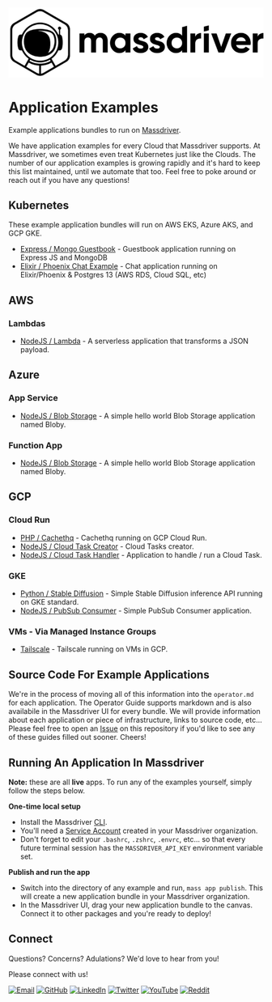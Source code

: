 [![Massdriver][logo]][website]

# Application Examples

Example applications bundles to run on [Massdriver](https://massdriver.cloud).

We have application examples for every Cloud that Massdriver supports. At Massdriver, we sometimes even treat Kubernetes just like the Clouds. The number of our application examples is growing rapidly and it's hard to keep this list maintained, until we automate that too. Feel free to poke around or reach out if you have any questions!

## Kubernetes

These example application bundles will run on AWS EKS, Azure AKS, and GCP GKE.

- [Express / Mongo Guestbook](./k8s/express-mongoose-demo/) - Guestbook application running on Express JS and MongoDB
- [Elixir / Phoenix Chat Example](./k8s/phoenix-chat-example) - Chat application running on Elixir/Phoenix & Postgres 13 (AWS RDS, Cloud SQL, etc)

## AWS

### Lambdas

- [NodeJS / Lambda](./aws/lambda-transform) - A serverless application that transforms a JSON payload.

## Azure

### App Service

- [NodeJS / Blob Storage](./azure/app-service/bloby) - A simple hello world Blob Storage application named Bloby.

### Function App

- [NodeJS / Blob Storage](./azure/function-app/bloby) - A simple hello world Blob Storage application named Bloby.

## GCP

### Cloud Run

- [PHP / Cachethq](./gcp/cloud-run/cachethq) - Cachethq running on GCP Cloud Run.
- [NodeJS / Cloud Task Creator](./gcp/cloud-run/cloud-task-creator) - Cloud Tasks creator.
- [NodeJS / Cloud Task Handler](./gcp/cloud-run/cloud-task-handler) - Application to handle / run a Cloud Task.

### GKE

- [Python / Stable Diffusion](./gcp/gke/model-server) - Simple Stable Diffusion inference API running on GKE standard.
- [NodeJS / PubSub Consumer](./gcp/gke/pubsub-worker) - Simple PubSub Consumer application.

### VMs - Via Managed Instance Groups

- [Tailscale](./gcp/vm/tailscale) - Tailscale running on VMs in GCP.

## Source Code For Example Applications

We're in the process of moving all of this information into the `operator.md` for each application. The Operator Guide supports markdown and is also availabile in the Massdriver UI for every bundle. We will provide information about each application or piece of infrastructure, links to source code, etc... Please feel free to open an [Issue](https://github.com/massdriver-cloud/application-examples/issues) on this repository if you'd like to see any of these guides filled out sooner. Cheers!

## Running An Application In Massdriver

**Note:** these are all **live** apps. To run any of the examples yourself, simply follow the steps below.

**One-time local setup**
+ Install the Massdriver [CLI](https://docs.massdriver.cloud/bundles/walk-through#download-the-massdriver-cli).
+ You'll need a [Service Account](https://docs.massdriver.cloud/platform/service-accounts) created in your Massdriver organization.
+ Don't forget to edit your `.bashrc`, `.zshrc`, `.envrc`, etc... so that every future terminal session has the `MASSDRIVER_API_KEY` environment variable set.

**Publish and run the app**
+ Switch into the directory of any example and run, `mass app publish`. This will create a new application bundle in your Massdriver organization.
+ In the Massdriver UI, drag your new application bundle to the canvas. Connect it to other packages and you're ready to deploy!

## Connect

<!-- CONNECT:START -->

Questions? Concerns? Adulations? We'd love to hear from you!

Please connect with us!

[![Email][email_shield]][email_url]
[![GitHub][github_shield]][github_url]
[![LinkedIn][linkedin_shield]][linkedin_url]
[![Twitter][twitter_shield]][twitter_url]
[![YouTube][youtube_shield]][youtube_url]
[![Reddit][reddit_shield]][reddit_url]

<!-- markdownlint-disable -->

[logo]: https://raw.githubusercontent.com/massdriver-cloud/docs/main/static/img/logo-with-logotype-horizontal-400x110.svg
[docs]: https://docs.massdriver.cloud/?utm_source=github&utm_medium=readme&utm_campaign=application-examples&utm_content=docs
[website]: https://www.massdriver.cloud/?utm_source=github&utm_medium=readme&utm_campaign=application-examples&utm_content=website
[github]: https://github.com/massdriver-cloud?utm_source=github&utm_medium=readme&utm_campaign=application-examples&utm_content=github
[slack]: https://massdriverworkspace.slack.com/?utm_source=github&utm_medium=readme&utm_campaign=application-examples&utm_content=slack
[linkedin]: https://www.linkedin.com/company/massdriver/?utm_source=github&utm_medium=readme&utm_campaign=application-examples&utm_content=linkedin



[contributors_shield]: https://img.shields.io/github/contributors/massdriver-cloud/application-examples.svg?style=for-the-badge
[contributors_url]: https://github.com/massdriver-cloud/application-examples/graphs/contributors
[forks_shield]: https://img.shields.io/github/forks/massdriver-cloud/application-examples.svg?style=for-the-badge
[forks_url]: https://github.com/massdriver-cloud/application-examples/network/members
[stars_shield]: https://img.shields.io/github/stars/massdriver-cloud/application-examples.svg?style=for-the-badge
[stars_url]: https://github.com/massdriver-cloud/application-examples/stargazers
[issues_shield]: https://img.shields.io/github/issues/massdriver-cloud/application-examples.svg?style=for-the-badge
[issues_url]: https://github.com/massdriver-cloud/application-examples/issues
[release_url]: https://github.com/massdriver-cloud/application-examples/releases/latest
[release_shield]: https://img.shields.io/github/release/massdriver-cloud/application-examples.svg?style=for-the-badge
[license_shield]: https://img.shields.io/github/license/massdriver-cloud/application-examples.svg?style=for-the-badge
[license_url]: https://github.com/massdriver-cloud/application-examples/blob/main/LICENSE


[email_url]: mailto:support@massdriver.cloud
[email_shield]: https://img.shields.io/badge/email-Massdriver-black.svg?style=for-the-badge&logo=mail.ru&color=000000
[github_url]: mailto:support@massdriver.cloud
[github_shield]: https://img.shields.io/badge/follow-Github-black.svg?style=for-the-badge&logo=github&color=181717
[linkedin_url]: https://linkedin.com/in/massdriver-cloud
[linkedin_shield]: https://img.shields.io/badge/follow-LinkedIn-black.svg?style=for-the-badge&logo=linkedin&color=0A66C2
[twitter_url]: https://twitter.com/massdriver?utm_source=github&utm_medium=readme&utm_campaign=application-examples&utm_content=twitter
[twitter_shield]: https://img.shields.io/badge/follow-Twitter-black.svg?style=for-the-badge&logo=twitter&color=1DA1F2
[discourse_url]: https://community.massdriver.cloud?utm_source=github&utm_medium=readme&utm_campaign=application-examples&utm_content=discourse
[discourse_shield]: https://img.shields.io/badge/join-Discourse-black.svg?style=for-the-badge&logo=discourse&color=000000
[youtube_url]: https://www.youtube.com/channel/UCfj8P7MJcdlem2DJpvymtaQ
[youtube_shield]: https://img.shields.io/badge/subscribe-Youtube-black.svg?style=for-the-badge&logo=youtube&color=FF0000
[reddit_url]: https://www.reddit.com/r/massdriver
[reddit_shield]: https://img.shields.io/badge/subscribe-Reddit-black.svg?style=for-the-badge&logo=reddit&color=FF4500

<!-- markdownlint-restore -->

<!-- CONNECT:END -->
